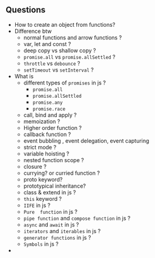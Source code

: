 ## Questions

- How to create an object from functions?
- Difference btw
  - normal functions and arrow functions ?
  - var, let and const ?
  - deep copy vs shallow copy ?
  - `promise.all` vs `promise.allSettled` ?
  - `throttle` vs `debounce` ?
  - `setTimeout` vs `setInterval` ?
- What is
  - different types of `promises` in js ?
    - `promise.all`
    - `promise.allSettled`
    - `promise.any`
    - `promise.race`
  - call, bind and apply ?
  - memoization ?
  - Higher order function ?
  - callback function ?
  - event bubbling , event delegation, event capturing
  - strict mode ?
  - variable hoisting ?
  - nested function scope ?
  - closure ?
  - currying? or curried function ?
  - proto keyword?
  - prototypical inheritance?
  - class & extend in js ?
  - `this` keyword ?
  - `IIFE` in js ?
  - `Pure  function` in js ?
  - `pipe function` and `compose function` in js ?
  - `async` and `await` in js ?
  - `iterators` and `iterables` in js ?
  - `generator functions` in js ?
  - `Symbols` in js ?
-
